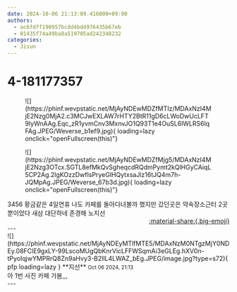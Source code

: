 ```yaml
---
date: 2024-10-06 21:13:09.416000+09:00
authors:
  - ac6fdff190957bcdd4bd4976435b67eb
  - 01435f74a49ba8a519705ad242348232
categories:
  - Jisun
---
```


# 4-181177357

<div class="post-container" markdown="1">
<div class="content-container md-sidebar__scrollwrap" markdown="1">


<figure markdown="1">
![](https://phinf.wevpstatic.net/MjAyNDEwMDZfMTIz/MDAxNzI4MjE2Nzg0MjA2.c3MCJwEXLAW7rHTY2BtR11gD6cLWoDwUcLFT9lyWnAAg.Eqc_zR1yvmCnv3MxnvJO1Q93T1e4OuSL6lWLRS6lqFAg.JPEG/Weverse_b1ef9.jpg){ loading=lazy onclick="openFullscreen(this)"}
</figure>

<figure markdown="1">
![](https://phinf.wevpstatic.net/MjAyNDEwMDZfMjg5/MDAxNzI4MjE2Nzg3OTcx.SGTL8efMkQvSgheqcdRQdmPymt2kQlHGyCAiqL5CP2Ag.2lgKOzzDwfIsPryeGlHQytxsaJlz16tJQ4m7h-JQMpAg.JPEG/Weverse_67b3d.jpg){ loading=lazy onclick="openFullscreen(this)"}
</figure>
3456 황금같은 4일연휴 나도 카페를 돌아다녀볼까 했지만 갔던곳은 약속장소근터 2곳뿐이었다 새삼 대단하네 존경해 노지선

</div>
</div>

<div style="text-align: right;" markdown="1">
<a href="https://weverse.io/fromis9/fanpost/4-181177357" style="text-align: right;">:material-share:{.big-emoji}</a>
</div>
---

<div class="comments-container md-sidebar__scrollwrap" markdown="1">
<div class="comment" markdown="1">
<div class='id-container' markdown="1">
![](https://phinf.wevpstatic.net/MjAyNDEyMTlfMTE5/MDAxNzM0NTgzMjY0NDEy.08FClE9gxLY-99LscoMUgQbKnrVicLFFWSqmAi3eGLEg.hXV0n-tPyoIqjwYMPRrQ8Zn9aHvy3-B2llL4LWAZ_bEg.JPEG/image.jpg?type=s72){ pfp loading=lazy }
**<span class="artist">지선</span>** <small>Oct 06 2024, 21:13</small><br>
</div>
<div class='comment-body' markdown="1">
아 1번 사진 카페 가봄,,,
</div>
</div>
</div>
---
